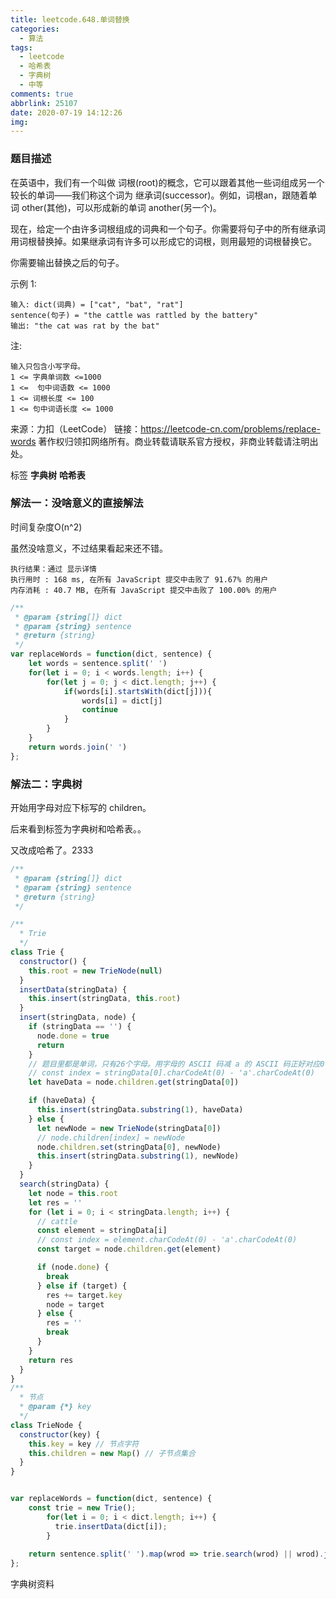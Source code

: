 ```yaml
---
title: leetcode.648.单词替换
categories:
  - 算法
tags:
  - leetcode
  - 哈希表
  - 字典树
  - 中等
comments: true
abbrlink: 25107
date: 2020-07-19 14:12:26
img:
---
```

<!--
 * @File: 
 * @Author: 张宏亮 - zhl@xiaoniren.cn
 * @Date: 2019-08-09 23:03:47
 * @LastEditors: 张宏亮<zhl@xiaoniren.cn>
 * @LastEditTime: 2019-08-12 17:18:57
 * @Description: file content
 * @Versions: 1.0.0
 -->
### 题目描述

在英语中，我们有一个叫做 词根(root)的概念，它可以跟着其他一些词组成另一个较长的单词——我们称这个词为 继承词(successor)。例如，词根an，跟随着单词 other(其他)，可以形成新的单词 another(另一个)。

现在，给定一个由许多词根组成的词典和一个句子。你需要将句子中的所有继承词用词根替换掉。如果继承词有许多可以形成它的词根，则用最短的词根替换它。

你需要输出替换之后的句子。

示例 1:
```
输入: dict(词典) = ["cat", "bat", "rat"]
sentence(句子) = "the cattle was rattled by the battery"
输出: "the cat was rat by the bat"
```
注:
```
输入只包含小写字母。
1 <= 字典单词数 <=1000
1 <=  句中词语数 <= 1000
1 <= 词根长度 <= 100
1 <= 句中词语长度 <= 1000
```
来源：力扣（LeetCode）
链接：https://leetcode-cn.com/problems/replace-words
著作权归领扣网络所有。商业转载请联系官方授权，非商业转载请注明出处。

标签 **字典树** **哈希表** 

### 解法一：没啥意义的直接解法

时间复杂度O(n^2)

虽然没啥意义，不过结果看起来还不错。
```
执行结果：通过 显示详情
执行用时 : 168 ms, 在所有 JavaScript 提交中击败了 91.67% 的用户
内存消耗 : 40.7 MB, 在所有 JavaScript 提交中击败了 100.00% 的用户
```


```js
/**
 * @param {string[]} dict
 * @param {string} sentence
 * @return {string}
 */
var replaceWords = function(dict, sentence) {
    let words = sentence.split(' ')
    for(let i = 0; i < words.length; i++) {
        for(let j = 0; j < dict.length; j++) {
            if(words[i].startsWith(dict[j])){
                words[i] = dict[j]
                continue
            }
        }
    }
    return words.join(' ')
};
```

### 解法二：字典树

开始用字母对应下标写的 children。

后来看到标签为字典树和哈希表。。

又改成哈希了。2333

```js
/**
 * @param {string[]} dict
 * @param {string} sentence
 * @return {string}
 */

/**
  * Trie
  */
class Trie {
  constructor() {
    this.root = new TrieNode(null)
  }
  insertData(stringData) {
    this.insert(stringData, this.root)
  }
  insert(stringData, node) {
    if (stringData == '') {
      node.done = true
      return
    }
    // 题目里都是单词，只有26个字母。用字母的 ASCII 码减 a 的 ASCII 码正好对应0-25
    // const index = stringData[0].charCodeAt(0) - 'a'.charCodeAt(0)
    let haveData = node.children.get(stringData[0])

    if (haveData) {
      this.insert(stringData.substring(1), haveData)
    } else {
      let newNode = new TrieNode(stringData[0])
      // node.children[index] = newNode
      node.children.set(stringData[0], newNode)
      this.insert(stringData.substring(1), newNode)
    }
  }
  search(stringData) {
    let node = this.root
    let res = ''
    for (let i = 0; i < stringData.length; i++) {
      // cattle
      const element = stringData[i]
      // const index = element.charCodeAt(0) - 'a'.charCodeAt(0)
      const target = node.children.get(element)

      if (node.done) {
        break
      } else if (target) {
        res += target.key
        node = target
      } else {
        res = ''
        break
      }
    }
    return res
  }
}
/**
  * 节点
  * @param {*} key
  */
class TrieNode {
  constructor(key) {
    this.key = key // 节点字符
    this.children = new Map() // 子节点集合
  }
}


var replaceWords = function(dict, sentence) {
    const trie = new Trie();
        for(let i = 0; i < dict.length; i++) {
          trie.insertData(dict[i]);
        }
        
    return sentence.split(' ').map(wrod => trie.search(wrod) || wrod).join(' ');
};
```

字典树资料